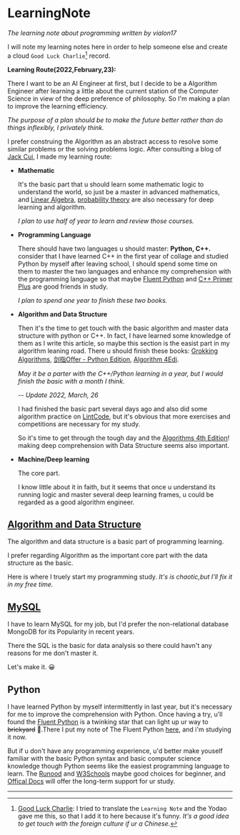 # LearningNote

_The learning note about programming written by vialon17_

I will note my learning notes here in order to help someone else and create a cloud `Good Luck Charlie`[^1] record.

__Learning Route(2022,February,23):__

There I want to be an AI Engineer at first, but I decide to be a Algorithm Engineer after learning a little about the current station of the Computer Science in view of the deep preference of philosophy. So I'm making a plan to improve the learning efficiency.

_The purpose of a plan should be to make the future better rather than do things inflexibly, I privately think._

I prefer construing the Algorithm as an abstract access to resolve some similar problems or the solving problems logic. After consulting a blog of [Jack Cui](https://cuijiahua.com), I made my learning route:
* __Mathematic__
    
    It's the basic part that u should learn some mathematic logic to understand the world, so just be a master in advanced mathematics, and [Linear Algebra](https://www.youtube.com/watch?v=QVKj3LADCnA&list=PL49CF3715CB9EF31D), [probability theory](https://www.youtube.com/watch?v=1uW3qMFA9Ho&list=PLUl4u3cNGP60hI9ATjSFgLZpbNJ7myAg6) are also necessary for deep learning and algorithm.

    _I plan to use half of year to learn and review those courses._

* __Programming Language__

    There should have two languages u should master: __Python, C++.__ consider that I have learned C++ in the first year of collage and studied Python by myself after leaving school, I should spend some time on them to master the two languages and enhance my comprehension with the programming language so that maybe [Fluent Python](https://github.com/silenove/python_ebook/blob/master/%E6%B5%81%E7%95%85%E7%9A%84python.pdf) and [C++ Primer Plus](https://shenjun4cplusplus.github.io/cplusplushtml/) are good friends in study.

    _I plan to spend one year to finish these two books._

* __Algorithm and Data Structure__

    Then it's the time to get touch with the basic algorithm and master data structure with python or C++. In fact, I have learned some knowledge of them as I write this article, so maybe this section is the easist part in my algorithm leaning road. There u should finish these books: [Grokking Algorithms](https://github.com/bat67/awesome-algorithm-books/blob/master/classic%20algorithms/%E7%AE%97%E6%B3%95%E5%9B%BE%E8%A7%A3%20-%202017.pdf), [剑指Offer - Python Edition](https://github.com/JushuangQiao/Python-Offer), [Algorithm 4Edi](https://github.com/hongye612430/awesome-programming-books-1/blob/master/algorithms/%E7%AE%97%E6%B3%95%EF%BC%88%E7%AC%AC4%E7%89%88%EF%BC%89.pdf).

    _May it be a parter with the C++/Python learning in a year, but I would finish the basic with a month I think._

    _-- Update 2022, March, 26_

    I had finished the basic part several days ago and also did some algorithm practice on [LintCode](https://www.lintcode.com), but it's obvious that more exercises and competitions are necessary for my study.

    So it's time to get through the tough day and the [Algorithms 4th Edition](https://hk1lib.org/book/2738376/3dc280)! making deep comprehension with Data Structure seems also important.

* __Machine/Deep learning__
  
    The core part.
    
    I know little about it in faith, but it seems that once u understand its running logic and master several deep learning frames, u could be regarded as a good algorithm engineer. 


## [Algorithm and Data Structure](./Algorithm/Algorithm.md)

The algorithm and data structure is a basic part of programming learning. 

I prefer regarding Algorithm as the important core part with the data structure as the basic.

Here is where I truely start my programming study. *It's is chaotic,but I'll fix it in my free time.*

## [MySQL](./MySQL/MySQL.md)

I have to learn MySQL for my job, but I'd prefer the non-relational database MongoDB for its Popularity in recent years. 

There the SQL is the basic for data analysis so there could havn't any reasons for me don't master it.

Let's make it. 😀

## Python

I have learned Python by myself intermittently in last year, but it's necessary for me to improve the comprehension with Python. Once having a try, u'll found the [Fluent Python](https://au1lib.org/book/17194890/bf297b) is a twinking star that can light up ur way to ~~brickyard~~ 🤣.There I put my note of The Fluent Python [here](./Python/fluent_python.md), and i'm studying it now.

But if u don't have any programming experience, u'd better make youself familiar with the basic Python syntax and basic computer science knowledge though Python seems like the easiest programming language to learn. The [Runood](https://www.runoob.com/python3/python3-tutorial.html) and [W3Schools](https://www.w3schools.com/python/default.asp) maybe good choices for beginner, and [Offical Docs](https://docs.python.org/zh-cn/3.9/) will offer the long-term support for ur study.

-----
[^1]: [Good Luck Charlie](https://en.wikipedia.org/wiki/Good_Luck_Charlie): I tried to translate the `Learning Note` and the Yodao gave me this, so that I add it to here because it's funny. _It's a good idea to get touch with the foreign culture if ur a Chinese._